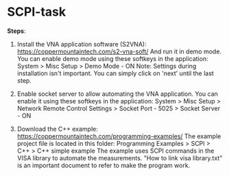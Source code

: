 # SCPI-task
**Steps**:
1) Install the VNA application software (S2VNA):
https://coppermountaintech.com/s2-vna-soft/
And run it in demo mode. You can enable demo mode using these softkeys in the application: System > Misc Setup > Demo  Mode - ON
Note: Settings during installation isn't important. You can simply click on 'next' until the last step.

2) Enable socket server to allow automating the VNA application. You can enable it using these softkeys in the application: System > Misc Setup > Network Remote Control Settings > Socket Port - 5025 > Socket Server - ON

3) Download the C++ example:
https://coppermountaintech.com/programming-examples/
The example project file is located in this folder: Programming Examples > SCPI > C++ > C++ simple example
The example uses SCPI commands in the VISA library to automate the measurements. "How to link visa library.txt" is an important document to refer to make the program work.

